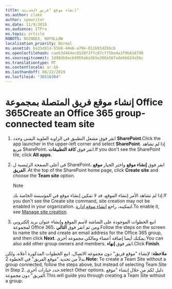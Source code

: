 ```yaml
---
title: إنشاء موقع "فريق الحديثة"
ms.author: clake
author: spowriter
ms.date: 11/9/2018
ms.audience: ITPro
ms.topic: article
ROBOTS: NOINDEX, NOFOLLOW
localization_priority: Normal
ms.assetid: ba35d814-55b8-44e6-a70e-011b91d2bbcb
ms.openlocfilehash: caeb3d464ecb528f3ffc87cf75be4a3f9b410798
ms.sourcegitcommit: 1d98db8acb9959aba3b5e308a567ade6b62da56c
ms.translationtype: MT
ms.contentlocale: ar-SA
ms.lasthandoff: 08/22/2019
ms.locfileid: "36516304"
---
```

# <a name="create-an-office-365-group-connected-team-site"></a><span data-ttu-id="598d7-102">إنشاء موقع فريق المتصلة بمجموعة Office 365</span><span class="sxs-lookup"><span data-stu-id="598d7-102">Create an Office 365 group-connected team site</span></span>

1. <span data-ttu-id="598d7-103">انقر فوق مشغل التطبيق في الزاوية العلوية اليمنى وحدد **SharePoint**.</span><span class="sxs-lookup"><span data-stu-id="598d7-103">Click the app launcher in the upper-left corner and select **SharePoint**.</span></span> <span data-ttu-id="598d7-104">إذا لم تشاهد مربع SharePoint، انقر فوق **كافة التطبيقات**.</span><span class="sxs-lookup"><span data-stu-id="598d7-104">If you don't see the SharePoint tile, click **All apps**.</span></span>
    
2. <span data-ttu-id="598d7-105">في أعلى الصفحة الرئيسية ل SharePoint، انقر فوق **إنشاء موقع** واختر الخيار **موقع الفريق** .</span><span class="sxs-lookup"><span data-stu-id="598d7-105">At the top of the SharePoint home page, click **Create site** and choose the **Team site** option.</span></span> 
    
    > [!NOTE]
    > <span data-ttu-id="598d7-106">إذا لم تشاهد الأمر إنشاء الموقع، قد لا تمكين إنشاء موقع في المؤسسة الخاصة بك.</span><span class="sxs-lookup"><span data-stu-id="598d7-106">If you don't see the Create site command, site creation may not be enabled in your organization.</span></span> <span data-ttu-id="598d7-107">لتمكينه، راجع [إنشاء موقع إدارة](https://go.microsoft.com/fwlink/?linkid=2009644).</span><span class="sxs-lookup"><span data-stu-id="598d7-107">To enable it, see [Manage site creation](https://go.microsoft.com/fwlink/?linkid=2009644).</span></span> 
  
3. <span data-ttu-id="598d7-108">اتبع الخطوات الموجودة على الشاشة لاسم الموقع وإنشاء عنوان بريد إلكتروني لمجموعة Office 365، ومن ثم انقر فوق **التالي**.</span><span class="sxs-lookup"><span data-stu-id="598d7-108">Follow the steps on the screen to name the site and create an email address for the Office 365 group, and then click **Next**.</span></span> <span data-ttu-id="598d7-109">يمكنك أيضا إضافة أعضاء ومالكي مجموعة أخرى.</span><span class="sxs-lookup"><span data-stu-id="598d7-109">You can also add other group owners and members.</span></span> <span data-ttu-id="598d7-110">انقر فوق **إنهاء**.</span><span class="sxs-lookup"><span data-stu-id="598d7-110">Click **Finish**.</span></span>
  
 <span data-ttu-id="598d7-111">**ملاحظة:** لإنشاء "موقع فريق" دون مجموعة الاتصال، اتبع الخطوات المذكورة أعلاه، ولكن بدلاً من تحديد "موقع الفريق" في الخطوة 2.</span><span class="sxs-lookup"><span data-stu-id="598d7-111">**Note:** To create a Team Site without a group connected, follow the steps above, but instead of selecting Team Site in Step 2.</span></span> <span data-ttu-id="598d7-112">حدد خيارات أخرى.</span><span class="sxs-lookup"><span data-stu-id="598d7-112">select Other options.</span></span> <span data-ttu-id="598d7-113">دليل لكم من خلال إنشاء "موقع الفريق" دون مجموعة.</span><span class="sxs-lookup"><span data-stu-id="598d7-113">This will guide you through creating a Team Site without a group.</span></span> 
    

